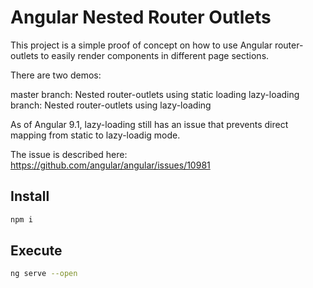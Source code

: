 # Angular Nested Router Outlets

This project is a simple proof of concept on how to use Angular router-outlets to easily render components in different page sections.

There are two demos:

master branch: Nested router-outlets using static loading
lazy-loading branch: Nested router-outlets using lazy-loading

As of Angular 9.1, lazy-loading still has an issue that prevents direct mapping from static to lazy-loadig mode.

The issue is described here: https://github.com/angular/angular/issues/10981


## Install

```bash
npm i
```  

## Execute

```bash
ng serve --open
```
